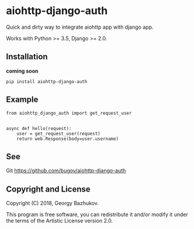 # aiohttp-django-auth

Quick and dirty way to integrate aiohttp app with django app.

Works with Python >= 3.5, Django >= 2.0.

## Installation

**coming soon**

```
pip install aiohttp-django-auth
```

## Example

```
from aiohttp_django_auth import get_request_user


async def hello(request):
    user = get_request_user(request)
    return web.Response(body=user.username)
```

## See

Git https://github.com/bugov/aiohttp-django-auth

## Copyright and License

Copyright (C) 2018, Georgy Bazhukov.

This program is free software, you can redistribute it and/or modify it
under the terms of the Artistic License version 2.0.


